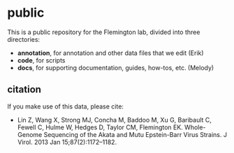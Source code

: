 # public

This is a public repository for the Flemington lab, divided into three
directories:

* **annotation**, for annotation and other data files that we edit (Erik)
* **code**, for scripts
* **docs**, for supporting documentation, guides, how-tos, etc. (Melody)

## citation

If you make use of this data, please cite:

* Lin Z, Wang X, Strong MJ, Concha M, Baddoo M, Xu G, Baribault C, Fewell C, Hulme W, Hedges D, Taylor CM, Flemington EK. Whole-Genome Sequencing of the Akata and Mutu Epstein-Barr Virus Strains. J Virol. 2013 Jan 15;87(2):1172–1182.
